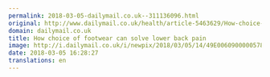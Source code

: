 ```yaml
---
permalink: 2018-03-05-dailymail.co.uk--311136096.html
original: http://www.dailymail.co.uk/health/article-5463629/How-choice-footwear-solve-lower-pain.html?ITO=1490&ns_mchannel=rss&ns_campaign=1490
domain: dailymail.co.uk
title: How choice of footwear can solve lower back pain
image: http://i.dailymail.co.uk/i/newpix/2018/03/05/14/49E0060900000578-0-image-a-16_1520259727596.jpg
date: 2018-03-05 16:28:27
translations: en
---
```


